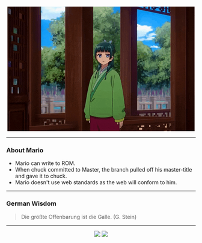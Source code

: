 <p align="center">
  <img src="assets/maomao.gif" />
</p>

---

### About Mario
- Mario can write to ROM.
- When chuck committed to Master, the branch pulled off his master-title and gave it to chuck.
- Mario doesn't use web standards as the web will conform to him.

---

### German Wisdom
> Die größte Offenbarung ist die Galle. (G. Stein)

---

<p align="center">
  <a>
    <img height="180em" src="https://github-readme-stats-eight-theta.vercel.app/api?username=Torfkopp&show_icons=true&theme=dark&include_all_commits=true&count_private=true"/>
  </a>
  <a href="https://github.com/Torfkopp?tab=repositories">
    <img height="180em" src="https://github-readme-stats-eight-theta.vercel.app/api/top-langs/?username=torfkopp&layout=compact&theme=dark&langs_count=8&hide=java"/>
  </a>
</p>
